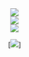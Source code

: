 <div align="center">
<img src="https://github-readme-stats.vercel.app/api?username=hhhweihan&count_private=true&show_icons=true&theme=tokyonight" align="center" />
</div>

<div align="center">
<img src="https://api.githubtrends.io/user/svg/hhhweihan/langs?time_range=one_year&compact=True&theme=dark" />
</div>

<div align="center" style="margin-bottom: 10px;">
<img src="https://profile-counter.glitch.me/hhhweihan/count.svg" align="center" />
</div>

<div align="center">

[![](https://img.shields.io/badge/website-000000?style=for-the-badge&logo=About.me&logoColor=white)]

</div>

